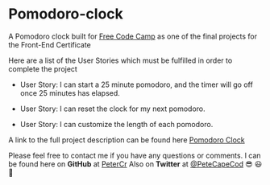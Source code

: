 # Pomodoro-clock
A Pomodoro clock built for [Free Code Camp](https://freecodecamp.org) as one of the final projects for the Front-End Certificate 

Here are a list of the User Stories which must be fulfilled in order to complete the project

* User Story: I can start a 25 minute pomodoro, and the timer will go off once 25 minutes has elapsed.

* User Story: I can reset the clock for my next pomodoro.

* User Story: I can customize the length of each pomodoro.

A link to the full project description can be found here [Pomodoro Clock](https://www.freecodecamp.org/challenges/build-a-pomodoro-clock)

Please feel free to contact me if you have any questions or comments. I can be found here on **GitHub** at [PeterCr](https://www.github.com/petercr/)
Also on **Twitter** at [@PeteCapeCod](https://www.twitter.com/PeteCapeCod) :sunglasses: :smiley: :wave:
